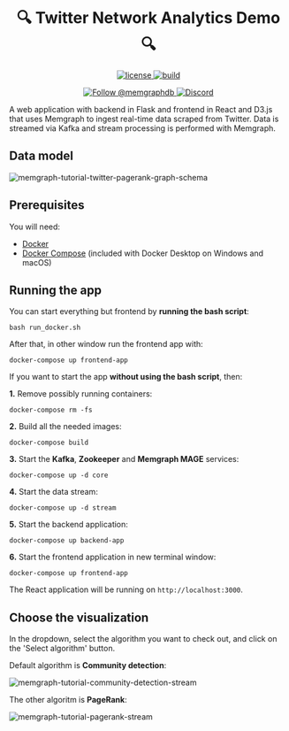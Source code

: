 <h1 align="center">
 🔍 Twitter Network Analytics Demo 🔍
</h1>

<p align="center">
  <a href="https://github.com/g-despot/twitter-network-analysis/blob/main/LICENSE">
    <img src="https://img.shields.io/github/license/g-despot/twitter-network-analysis" alt="license" title="license"/>
  </a>
  <a href="https://github.com/g-despot/twitter-network-analysis">
    <img src="https://img.shields.io/badge/PRs-welcome-brightgreen.svg" alt="build" title="build"/>
  </a>
</p>

<p align="center">
  <a href="https://twitter.com/intent/follow?screen_name=memgraphdb">
    <img src="https://img.shields.io/badge/Twitter-1DA1F2?style=for-the-badge&logo=twitter&logoColor=white" alt="Follow @memgraphdb"/>
  </a>
  <a href="https://memgr.ph/join-discord">
    <img src="https://img.shields.io/badge/Discord-7289DA?style=for-the-badge&logo=discord&logoColor=white" alt="Discord"/>
  </a>
</p>

A web application with backend in Flask and frontend in React and D3.js that uses Memgraph to ingest real-time data scraped from Twitter. Data is streamed via Kafka and stream processing is performed with Memgraph.

## Data model

![memgraph-tutorial-twitter-pagerank-graph-schema](https://public-assets.memgraph.com/twitter-analysis-with-dynamic-pagerank/memgraph-tutorial-twitter-pagerank-graph-schema.png)


## Prerequisites

You will need:
* [Docker](https://docs.docker.com/get-docker/)
* [Docker Compose](https://docs.docker.com/compose/install/) (included with
  Docker Desktop on Windows and macOS)

## Running the app
You can start everything but frontend by **running the bash script**:
```
bash run_docker.sh
```
After that, in other window run the frontend app with:
```
docker-compose up frontend-app
```

If you want to start the app **without using the bash script**, then:

**1.** Remove possibly running containers:
```
docker-compose rm -fs
```
**2.** Build all the needed images:
```
docker-compose build
```
**3.** Start the **Kafka**, **Zookeeper** and **Memgraph MAGE** services:
```
docker-compose up -d core
```
**4.** Start the data stream:
```
docker-compose up -d stream
```
**5.** Start the backend application:
```
docker-compose up backend-app
```
**6.** Start the frontend application in new terminal window:
```
docker-compose up frontend-app
```

The React application will be running on `http://localhost:3000`.

## Choose the visualization

In the dropdown, select the algorithm you want to check out, and click on the 'Select algorithm' button.

Default algorithm is **Community detection**:

![memgraph-tutorial-community-detection-stream](https://public-assets.memgraph.com/real-time-visualization-with-react-and-d3-js/memgraph-tutorial-community-detection-stream.gif)

The other algoritm is **PageRank**:

![memgraph-tutorial-pagerank-stream](https://public-assets.memgraph.com/real-time-visualization-with-react-and-d3-js/memgraph-tutorial-pagerank-stream.gif)